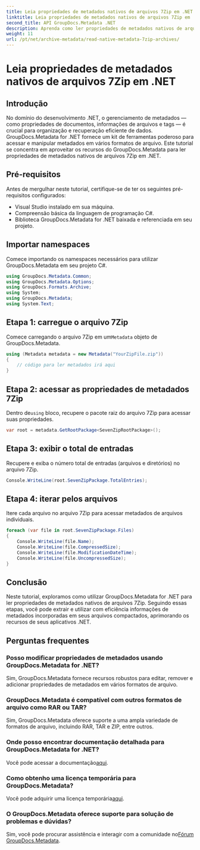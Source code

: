 ```yaml
---
title: Leia propriedades de metadados nativos de arquivos 7Zip em .NET
linktitle: Leia propriedades de metadados nativos de arquivos 7Zip em .NET
second_title: API GroupDocs.Metadata .NET
description: Aprenda como ler propriedades de metadados nativos de arquivos 7Zip usando GroupDocs.Metadata for .NET. Aprimore os recursos de gerenciamento de dados do seu aplicativo .NET.
weight: 11
url: /pt/net/archive-metadata/read-native-metadata-7zip-archives/
---
```


# Leia propriedades de metadados nativos de arquivos 7Zip em .NET

## Introdução
No domínio do desenvolvimento .NET, o gerenciamento de metadados — como propriedades de documentos, informações de arquivos e tags — é crucial para organização e recuperação eficiente de dados. GroupDocs.Metadata for .NET fornece um kit de ferramentas poderoso para acessar e manipular metadados em vários formatos de arquivo. Este tutorial se concentra em aproveitar os recursos do GroupDocs.Metadata para ler propriedades de metadados nativos de arquivos 7Zip em .NET. 
## Pré-requisitos
Antes de mergulhar neste tutorial, certifique-se de ter os seguintes pré-requisitos configurados:
- Visual Studio instalado em sua máquina.
- Compreensão básica da linguagem de programação C#.
- Biblioteca GroupDocs.Metadata for .NET baixada e referenciada em seu projeto.

## Importar namespaces
Comece importando os namespaces necessários para utilizar GroupDocs.Metadata em seu projeto C#.
```csharp
using GroupDocs.Metadata.Common;
using GroupDocs.Metadata.Options;
using GroupDocs.Formats.Archive;
using System;
using GroupDocs.Metadata;
using System.Text;
```
## Etapa 1: carregue o arquivo 7Zip
 Comece carregando o arquivo 7Zip em um`Metadata` objeto de GroupDocs.Metadata.
```csharp
using (Metadata metadata = new Metadata("YourZipFile.zip"))
{
    // código para ler metadados irá aqui
}
```
## Etapa 2: acessar as propriedades de metadados 7Zip
 Dentro de`using` bloco, recupere o pacote raiz do arquivo 7Zip para acessar suas propriedades.
```csharp
var root = metadata.GetRootPackage<SevenZipRootPackage>();
```
## Etapa 3: exibir o total de entradas
Recupere e exiba o número total de entradas (arquivos e diretórios) no arquivo 7Zip.
```csharp
Console.WriteLine(root.SevenZipPackage.TotalEntries);
```
## Etapa 4: iterar pelos arquivos
Itere cada arquivo no arquivo 7Zip para acessar metadados de arquivos individuais.
```csharp
foreach (var file in root.SevenZipPackage.Files)
{
    Console.WriteLine(file.Name);
    Console.WriteLine(file.CompressedSize);
    Console.WriteLine(file.ModificationDateTime);
    Console.WriteLine(file.UncompressedSize);
}
```

## Conclusão
Neste tutorial, exploramos como utilizar GroupDocs.Metadata for .NET para ler propriedades de metadados nativos de arquivos 7Zip. Seguindo essas etapas, você pode extrair e utilizar com eficiência informações de metadados incorporadas em seus arquivos compactados, aprimorando os recursos de seus aplicativos .NET.

## Perguntas frequentes
### Posso modificar propriedades de metadados usando GroupDocs.Metadata for .NET?
Sim, GroupDocs.Metadata fornece recursos robustos para editar, remover e adicionar propriedades de metadados em vários formatos de arquivo.
### GroupDocs.Metadata é compatível com outros formatos de arquivo como RAR ou TAR?
Sim, GroupDocs.Metadata oferece suporte a uma ampla variedade de formatos de arquivo, incluindo RAR, TAR e ZIP, entre outros.
### Onde posso encontrar documentação detalhada para GroupDocs.Metadata for .NET?
 Você pode acessar a documentação[aqui](https://tutorials.groupdocs.com/metadata/net/).
### Como obtenho uma licença temporária para GroupDocs.Metadata?
 Você pode adquirir uma licença temporária[aqui](https://purchase.groupdocs.com/temporary-license/).
### O GroupDocs.Metadata oferece suporte para solução de problemas e dúvidas?
 Sim, você pode procurar assistência e interagir com a comunidade no[Fórum GroupDocs.Metadata](https://forum.groupdocs.com/c/metadata/14).